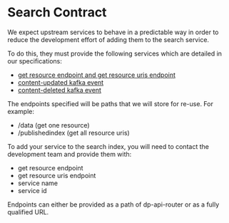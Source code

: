 # Search Contract

We expect upstream services to behave in a predictable way in order to reduce the development effort of adding them to the search service.

To do this, they must provide the following services which are detailed in our specifications:

- [get resource endpoint and get resource uris endpoint](./upstream.yml)
- [content-updated kafka event](../../specification.yml)
- [content-deleted kafka event](https://github.com/ONSdigital/dp-search-data-importer/blob/develop/specification.yml)

The endpoints specified will be paths that we will store for re-use. For example:

- /data (get one resource)
- /publishedindex (get all resource uris)

To add your service to the search index, you will need to contact the development team and provide them with:

- get resource endpoint
- get resource uris endpoint
- service name
- service id

Endpoints can either be provided as a path of dp-api-router or as a fully qualified URL.
